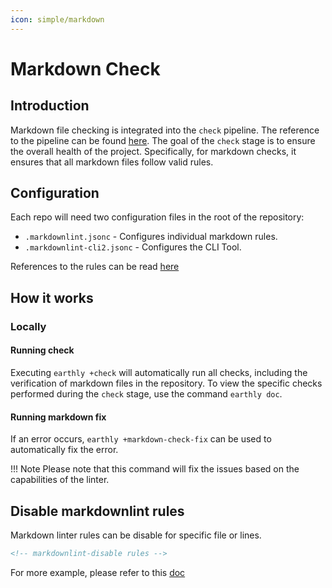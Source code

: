 ```yaml
---
icon: simple/markdown
---
```


# Markdown Check

## Introduction

Markdown file checking is integrated into the `check` pipeline.
The reference to the pipeline can be found [here](https://input-output-hk.github.io/catalyst-ci/onboarding/).
The goal of the `check` stage is to ensure the overall health of the project.
Specifically, for markdown checks, it ensures that all markdown files follow valid rules.

## Configuration

Each repo will need two configuration files in the root of the repository:

* `.markdownlint.jsonc` - Configures individual markdown rules.
* `.markdownlint-cli2.jsonc` - Configures the CLI Tool.

References to the rules can be read [here](https://github.com/DavidAnson/markdownlint/)

## How it works

### Locally

#### Running check

Executing `earthly +check` will automatically run all checks, including the verification of markdown files in the repository.
To view the specific checks performed during the `check` stage, use the command `earthly doc`.

#### Running markdown fix

If an error occurs, `earthly +markdown-check-fix` can be used to automatically fix the error.
<!-- markdownlint-disable max-one-sentence-per-line -->
!!! Note
    Please note that this command will fix the issues based on the capabilities of the linter.
<!-- markdownlint-enable max-one-sentence-per-line -->

## Disable markdownlint rules

Markdown linter rules can be disable for specific file or lines.

``` html
<!-- markdownlint-disable rules -->
```

For more example, please refer to this [doc](https://github.com/DavidAnson/markdownlint/#configuration)
